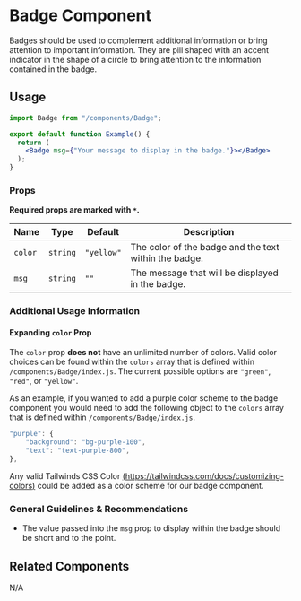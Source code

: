 # Badge Component

Badges should be used to complement additional information or bring attention to important information. They are pill shaped with an accent indicator in the shape of a circle to bring attention to the information contained in the badge.

## Usage

```jsx
import Badge from "/components/Badge";

export default function Example() {
  return (
    <Badge msg={"Your message to display in the badge."}></Badge>
  );
}
```

### Props

**Required props are marked with `*`.**

| Name         | Type     | Default   | Description                                                                        |
| ------------ | -------- | --------- | ---------------------------------------------------------------------------------- |
| `color`      | `string` | `"yellow"`| The color of the badge and the text within the badge.                              |
| `msg`        | `string` | `""`      | The message that will be displayed in the badge.                                   |

### Additional Usage Information

#### Expanding `color` Prop
The `color` prop **does not** have an unlimited number of colors. Valid color choices can be found within the `colors` array that is defined within `/components/Badge/index.js`. The current possible options are `"green"`, `"red"`, or `"yellow"`.

As an example, if you wanted to add a purple color scheme to the badge component you would need to add the following object to the `colors` array that is defined within `/components/Badge/index.js`.

```js
"purple": {
	"background": "bg-purple-100",
	"text": "text-purple-800",
},
```

Any valid Tailwinds CSS Color [(https://tailwindcss.com/docs/customizing-colors)](https://tailwindcss.com/docs/customizing-colors) could be added as a color scheme for our badge component.

### General Guidelines & Recommendations

- The value passed into the `msg` prop to display within the badge should be short and to the point.

## Related Components

N/A